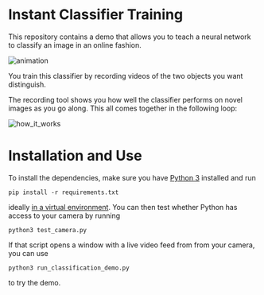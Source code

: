 # Instant Classifier Training

This repository contains a demo that allows you to teach a neural network to classify an image in an online fashion.

![animation](https://github.com/mathias-madsen/classification-demo/assets/16747080/f84c37e6-a338-4f15-a14c-41961d1832a3)

You train this classifier by recording videos of the two objects you want distinguish.

The recording tool shows you how well the classifier performs on novel images as you go along. This all comes together in the following loop:

![how_it_works](https://github.com/mathias-madsen/classification-demo/assets/16747080/7a1466a0-f6db-4f4d-871d-a3e99b0a538c)


# Installation and Use

To install the dependencies, make sure you have [Python 3](https://www.python.org/downloads/) 
installed and run
```
pip install -r requirements.txt
```
ideally [in a virtual environment](https://docs.python.org/3/library/venv.html#creating-virtual-environments). You can then test whether Python has
access to your camera by running
```
python3 test_camera.py
```
If that script opens a window with a live video feed from from your camera,
you can use
```
python3 run_classification_demo.py
```
to try the demo.
